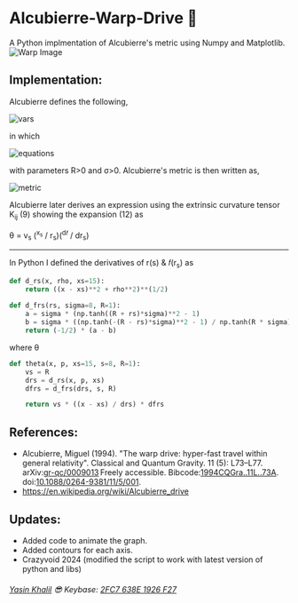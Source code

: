 # Alcubierre-Warp-Drive :rocket:
A Python implmentation of Alcubierre's metric using Numpy and Matplotlib.
![Warp Image](https://github.com/ysnkhll/Alcubierre-Warp-Drive/blob/master/example_graph.gif)

## Implementation:
Alcubierre defines the following,

![vars](https://wikimedia.org/api/rest_v1/media/math/render/svg/59ae8beb08bae255e40962f098bd9ac6f042a3d6)

in which

![equations](https://wikimedia.org/api/rest_v1/media/math/render/svg/a79c6cc361dd5feaff2c768d482263ce5f3c76c6)

with parameters R>0 and σ>0. Alcubierre's metric is then written as,

![metric](https://wikimedia.org/api/rest_v1/media/math/render/svg/34fc4fd0c1af54c827eafabc29cb44fa7341c948)

Alcubierre later derives an expression using the extrinsic curvature tensor K<sub>ij</sub> (9)
showing the expansion (12) as

θ = v<sub>s</sub> (<sup>x<sub>s</sub></sup> / r<sub>s</sub>)(<sup>d𝑓</sup> / dr<sub>s</sub>)

---
In Python I defined the derivatives of r(s) & 𝑓(r<sub>s</sub>) as
```python
def d_rs(x, rho, xs=15):
    return ((x - xs)**2 + rho**2)**(1/2)
    
def d_frs(rs, sigma=8, R=1):
    a = sigma * (np.tanh((R + rs)*sigma)**2 - 1)
    b = sigma * ((np.tanh(-(R - rs)*sigma)**2 - 1) / np.tanh(R * sigma))
    return (-1/2) * (a - b)
```
where θ
```python
def theta(x, p, xs=15, s=8, R=1):
    vs = R
    drs = d_rs(x, p, xs)
    dfrs = d_frs(drs, s, R)

    return vs * ((x - xs) / drs) * dfrs
```

## References:
* Alcubierre, Miguel (1994). "The warp drive: hyper-fast travel within general relativity". Classical and Quantum Gravity. 11 (5): L73–L77. arXiv:[gr-qc/0009013](https://arxiv.org/abs/gr-qc/0009013) Freely accessible. Bibcode:[1994CQGra..11L..73A](http://adsabs.harvard.edu/abs/1994CQGra..11L..73A). doi:[10.1088/0264-9381/11/5/001](https://doi.org/10.1088%2F0264-9381%2F11%2F5%2F001).
* https://en.wikipedia.org/wiki/Alcubierre_drive

## Updates:
 - Added code to animate the graph.
 - Added contours for each axis.
 - Crazyvoid 2024 (modified the script to work with latest version of python and libs)
 
###### [Yasin Khalil](http://www.yasinkhalil.com) :sunglasses: Keybase: [2FC7 638E 1926 F27](https://keybase.io/ysnkhll)
